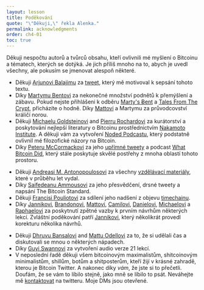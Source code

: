 ```yaml
---
layout: lesson
title: Poděkování
quote: "\"Děkuji,\" řekla Alenka."
permalink: acknowledgments
order: ch4-01
toc: true
---
```


Děkuji nespočtu autorů a tvůrců obsahu, kteří ovlivnili mé myšlení o Bitcoinu 
a tématech, kterých se dotýká. Je jich příliš mnoho na to, abych je uvedl 
všechny, ale pokusím se jmenovat alespoň některé.

<!-- Part I -->
-   Děkuji [Arjunovi Balajimu][Arjun Balaji] za [tweet][the tweet], který mě motivoval k sepsání 
    tohoto textu.
-   Díky [Martymu Bentovi][Marty Bent] za nekonečné množství podnětů k přemýšlení 
    a zábavu. Pokud nejste přihlášeni k odběru [Marty's Ƀent] a [Tales 
    From The Crypt], přicházíte o hodně. Díky [Mattovi][Matt] a Martymu 
    za průvodcovství králičí norou.
-   Děkuji [Michaelu Goldsteinovi][Michael Goldstein] and [Pierru Rochardovi][Pierre Rochard] za kurátorství 
    a poskytování nejlepší literatury o Bitcoinu prostřednictvím [Nakamoto
    Institute]. A děkuji vám za vytvoření [Noded Podcastu][Noded Podcast], který podstatně 
    ovlivnil mé filozofické názory na Bitcoin.
-   Díky [Peteru McCormackovi][Peter McCormack] za jeho [upřímné tweety][honest tweets] a podcast [What
    Bitcoin Did], který stále poskytuje skvělé postřehy z mnoha oblastí 
    tohoto prostoru.
<!-- Part II -->
-   Děkuji [Andreasi M. Antonopoulosovi][Andreas M. Antonopoulos] za všechny [vzdělávací materiály][educational material], 
    které v průběhu let vydal.
-   Díky [Saifedeanu Ammousovi][Saifedean Ammous] za jeho přesvědčení, drsné tweety a napsání 
    The Bitcoin Standard.
-   Děkuji [Francisi Pouliotovi][Francis Pouliot] za sdílení jeho nadšení z objevu [timechainu][timechain].
-   Díky [Jannikovi][Jannik], [Brandonovi][Brandon], [Mattovi][Matt], [Camilovi][Camilo], [Danielovi][Daniel], 
    [Michaelovi][Michael] a [Raphaelovi][Raphael] za poskytnutí zpětné vazby k prvním návrhům 
    některých lekcí. Zvláštní poděkování patří [Jannikovi][Jannik], který několikrát 
    provedl korekturu několika návrhů.
<!-- Part III -->
-   Děkuji [Dhruvu Bansalovi][Dhruv Bansal] and [Mattu Odellovi][Matt] za to, že si udělali čas 
    a diskutovali se mnou o některých nápadech.
-   Díky [Guyi Swannovi][Guy Swann] za vytvoření audio verze 21 lekcí.
-   V neposlední řadě děkuji všem bitcoinovým maximalistům, shitcoinovým 
    minimalistům, shillům, botům a shitposterům, kteří žijí v krásné zahradě, 
    kterou je Bitcoin Twitter. A nakonec díky *vám*, že jste si to přečetli. 
    Doufám, že se vám to líbilo stejně, jako mně se líbilo to psát. Neváhejte 
    mě [kontaktovat][reach out to me] na twitteru. Moje DMs jsou otevřené.

<!-- Twitter -->
[Guy Swann]: https://twitter.com/TheCryptoconomy
[Arjun Balaji]: https://twitter.com/arjunblj
[Saifedean Ammous]: https://twitter.com/saifedean
[Dhruv Bansal]: https://twitter.com/dhruvbansal
[Marty Bent]: https://twitter.com/martybent
[Matt Odell]: https://twitter.com/matt_odell
[Matt]: https://twitter.com/matt_odell
[Michael Goldstein]: https://twitter.com/bitstein
[Pierre Rochard]: https://twitter.com/pierre_rochard
[Hugo Nguyen]: hhttps://twitter.com/hugohano
[Jannik]: https://twitter.com/jnnksbrt
[Camilo]: https://twitter.com/CamiloJdL
[deniz]: https://twitter.com/deniz_zgur
[Michael]: https://twitter.com/michael_rogger
[Daniel]: https://twitter.com/dnlggr
[Raphael]: https://twitter.com/dinemuatta
[Dan Held]: https://twitter.com/danheld
[Vijay Boyapati]: https://twitter.com/real_vijay
[Hasu]: https://twitter.com/hasufl
[Brandon]: https://twitter.com/bquittem
[Andreas M. Antonopoulos]: https://twitter.com/aantonop
[Francis Pouliot]: https://twitter.com/francispouliot_
[timechain]: https://twitter.com/francispouliot_/status/1106028072799744002
[Aleksandar Svetski]:https://twitter.com/AleksSvetski
[Michael Kerbleski]: https://twitter.com/kerbleski
[3Blue1Brown]: https://twitter.com/3blue1brown
[Arjun Balaji]: https://twitter.com/arjunblj
[the tweet]: https://twitter.com/arjunblj/status/1050073234719293440
[Saifedean Ammous]: https://twitter.com/saifedean
[Dhruv Bansal]: https://twitter.com/dhruvbansal
[Matt Odell]: https://twitter.com/matt_odell
[Matt]: https://twitter.com/matt_odell
[Michael Goldstein]: https://twitter.com/bitstein
[Pierre Rochard]: https://twitter.com/pierre_rochard
[Nakamoto Institute]: http://nakamotoinstitute.org
[Jannik]: https://twitter.com/jnnksbrt
[Dan Held]: https://twitter.com/danheld
[Vijay Boyapati]: https://twitter.com/real_vijay
[Peter McCormack]: https://twitter.com/whatbitcoindid
[honest tweets]: https://twitter.com/PeterMcCormack/status/1073196778705559553
[stacking]: https://twitter.com/hashtag/stackingsats
[reach out to me]: https://twitter.com/dergigi

<!-- Pods -->
[Tales From The Crypt]: https://talesfromthecrypt.libsyn.com/
[Noded Podcast]: https://noded.org/
[Marty's Ƀent]: http://eepurl.com/cROArD
[What Bitcoin Did]: https://www.whatbitcoindid.com/podcast

<!-- Other -->
[educational material]: https://antonopoulos.com/

<!-- Wikipedia -->
[alice]: https://en.wikipedia.org/wiki/Alice%27s_Adventures_in_Wonderland
[carroll]: https://en.wikipedia.org/wiki/Lewis_Carroll
